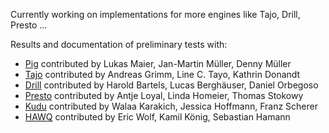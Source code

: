 
Currently working on implementations for more engines like Tajo, Drill, Presto ...

Results and documentation of preliminary tests with:
* [Pig](https://github.com/maierlu/D2F-Bench) contributed by Lukas Maier, Jan-Martin Müller, Denny Müller 
* [Tajo](https://github.com/t-ivanov/D2F-Bench/blob/master/docuTajo.pdf) contributed by Andreas Grimm, Line C. Tayo, Kathrin Donandt
* [Drill](https://github.com/t-ivanov/D2F-Bench/blob/master/Documentation.Project.Drill.pdf) contributed by Harold Bartels, Lucas Berghäuser, Daniel Orbegoso
* [Presto](https://github.com/t-ivanov/D2F-Bench/blob/master/Presto_Doc.pdf) contributed by Antje Loyal, Linda Homeier, Thomas Stokowy
* [Kudu](https://github.com/moleskin0r/bigdata) contributed by Walaa Karakich, Jessica Hoffmann, Franz Scherer
* [HAWQ](https://github.com/hawqffm/HawqD2F) contributed by Eric Wolf, Kamil König, Sebastian Hamann
